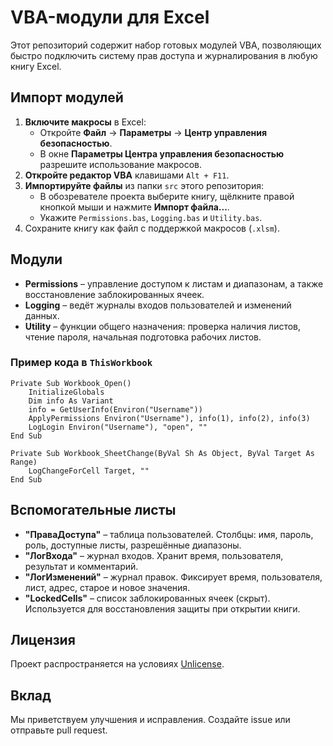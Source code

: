 # VBA-модули для Excel

Этот репозиторий содержит набор готовых модулей VBA, позволяющих быстро подключить систему прав доступа и журналирования в любую книгу Excel.

## Импорт модулей

1. **Включите макросы** в Excel:
   - Откройте **Файл** → **Параметры** → **Центр управления безопасностью**.
   - В окне **Параметры Центра управления безопасностью** разрешите использование макросов.
2. **Откройте редактор VBA** клавишами `Alt + F11`.
3. **Импортируйте файлы** из папки `src` этого репозитория:
   - В обозревателе проекта выберите книгу, щёлкните правой кнопкой мыши и нажмите **Импорт файла...**.
   - Укажите `Permissions.bas`, `Logging.bas` и `Utility.bas`.
4. Сохраните книгу как файл с поддержкой макросов (`.xlsm`).

## Модули

- **Permissions** – управление доступом к листам и диапазонам, а также восстановление заблокированных ячеек.
- **Logging** – ведёт журналы входов пользователей и изменений данных.
- **Utility** – функции общего назначения: проверка наличия листов, чтение пароля, начальная подготовка рабочих листов.

### Пример кода в `ThisWorkbook`
```vba
Private Sub Workbook_Open()
    InitializeGlobals
    Dim info As Variant
    info = GetUserInfo(Environ("Username"))
    ApplyPermissions Environ("Username"), info(1), info(2), info(3)
    LogLogin Environ("Username"), "open", ""
End Sub

Private Sub Workbook_SheetChange(ByVal Sh As Object, ByVal Target As Range)
    LogChangeForCell Target, ""
End Sub
```

## Вспомогательные листы

- **"ПраваДоступа"** – таблица пользователей. Столбцы: имя, пароль, роль, доступные листы, разрешённые диапазоны.
- **"ЛогВхода"** – журнал входов. Хранит время, пользователя, результат и комментарий.
- **"ЛогИзменений"** – журнал правок. Фиксирует время, пользователя, лист, адрес, старое и новое значения.
- **"LockedCells"** – список заблокированных ячеек (скрыт). Используется для восстановления защиты при открытии книги.

## Лицензия

Проект распространяется на условиях [Unlicense](LICENSE).

## Вклад

Мы приветствуем улучшения и исправления. Создайте issue или отправьте pull request.
